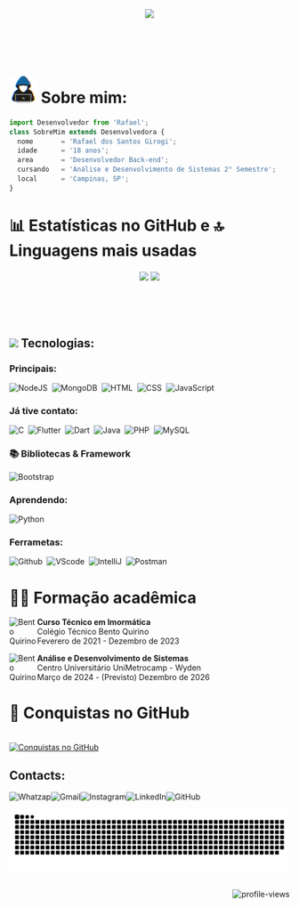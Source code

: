 <div align="center" style="margin-bottom:100px">
        <img src="https://github.com/rafaelnator/rafaelnator/blob/main/IMG-README/Bem-vindo.jpg" />
</div>

# <picture><img src = "https://github.com/0xAbdulKhalid/0xAbdulKhalid/raw/main/assets/mdImages/about_me.gif" width = 50px></picture> **Sobre mim:**

```js
import Desenvolvedor from 'Rafael';
class SobreMim extends Desenvolvedora {
  nome       = 'Rafael dos Santos Girogi';
  idade      = '18 anos';
  area       = 'Desenvolvedor Back-end';
  cursando   = 'Análise e Desenvolvimento de Sistemas 2° Semestre';
  local      = 'Campinas, SP';
}
```

# 📊 Estatísticas no GitHub e 🔝 Linguagens mais usadas

<div align="center" style="margin-bottom:100px">
        <img width=48% align="center"  src="https://github-readme-streak-stats.herokuapp.com?user=rafaelnator&theme=dracula&mode=weekly" />
        <img width=48% align="center" src="https://github-readme-stats.vercel.app/api/top-langs/?username=rafaelnator&show_icons=true&theme=dracula&layout=compact" />
</div>

## <img src="https://media2.giphy.com/media/QssGEmpkyEOhBCb7e1/giphy.gif?cid=ecf05e47a0n3gi1bfqntqmob8g9aid1oyj2wr3ds3mg700bl&rid=giphy.gif" width ="25"><b> Tecnologias:</b>

### Principais:

![NodeJS](https://img.shields.io/badge/node.js-6DA55F?style=for-the-badge&logo=node.js&logoColor=white)&nbsp;
![MongoDB](https://img.shields.io/badge/MongoDB-47A248?logo=mongodb&logoColor=white&style=for-the-badge)&nbsp;
![HTML](https://img.shields.io/badge/HTML5-E34F26?style=for-the-badge&logo=html5&logoColor=white)&nbsp;
![CSS](https://img.shields.io/badge/CSS3-1572B6?style=for-the-badge&logo=css3&logoColor=white)&nbsp;
![JavaScript](https://img.shields.io/badge/JavaScript-F7DF1E?style=for-the-badge&logo=javascript&logoColor=black)&nbsp;

### Já tive contato:

![C](https://img.shields.io/badge/C-00599C?style=for-the-badge&logo=c&logoColor=white)&nbsp;
![Flutter](https://img.shields.io/badge/Flutter-02569B?logo=flutter&logoColor=white&style=for-the-badge)&nbsp;
![Dart](https://img.shields.io/badge/Dart-0175C2?logo=dart&logoColor=white&style=for-the-badge)&nbsp;
![Java](https://img.shields.io/badge/Java-ED8B00?style=for-the-badge&logo=openjdk&logoColor=white)&nbsp;
![PHP](https://img.shields.io/badge/PHP-777BB4?logo=php&logoColor=white&style=for-the-badge)&nbsp;
![MySQL](https://img.shields.io/badge/MySQL-1572B6?style=for-the-badge&logo=mysql&logoColor=white)&nbsp;

### 📚 Bibliotecas & Framework

![Bootstrap](https://img.shields.io/badge/Bootstrap-563D7C?style=for-the-badge&logo=bootstrap&logoColor=white)&nbsp;

### Aprendendo:

![Python](https://img.shields.io/badge/Python-3776AB?style=for-the-badge&logo=python&logoColor=white)&nbsp;

### Ferrametas:

![Github](https://img.shields.io/badge/GitHub-100000?style=for-the-badge&logo=github&logoColor=white)&nbsp;
![VScode](https://img.shields.io/badge/Visual_Studio_Code-0078D4?style=for-the-badge&logo=visual%20studio%20code&logoColor=white)&nbsp;
![IntelliJ](https://img.shields.io/badge/IntelliJ_IDEA-000000.svg?style=for-the-badge&logo=intellij-idea&logoColor=white)&nbsp;
![Postman](https://img.shields.io/badge/Postman-FF6C37?style=for-the-badge&logo=Postman&logoColor=white)&nbsp;

# 👩‍🎓 Formação acadêmica

<img align="left" height="50px" width="50px" alt="Bento Quirino" src="https://github.com/rafaelnator/rafaelnator/blob/main/IMG-README/Forma%C3%A7%C3%A3o/Bentinho.png"/>

**Curso Técnico em Imormática**\
Colégio Técnico Bento Quirino\
Feverero de 2021 - Dezembro de 2023

<img align="left" height="50px" width="50px" alt="Bento Quirino" src="https://github.com/rafaelnator/rafaelnator/blob/main/IMG-README/Forma%C3%A7%C3%A3o/Unimetrocamp.png"/>

**Análise e Desenvolvimento de Sistemas**\
Centro Universitário UniMetrocamp - Wyden\
Março de 2024 - (Previsto) Dezembro de 2026 

# 🏅 Conquistas no GitHub

<br>

<a href="https://github.com/ryo-ma/github-profile-trophy">
    <img alt="Conquistas no GitHub" src="https://github-profile-trophy.vercel.app/?username=rafaelnator&theme=discord&no-frame=true&column=7">
</a>
  
<br>

## Contacts:

[<img align="left" alt="Whatzap" src="https://img.shields.io/static/v1?message=Whatsapp&logo=whatsapp&label=&color=25D366&logoColor=white&labelColor=&style=for-the-badge"/>](https://wa.me/5519981627300)&nbsp;
[<img align="left" alt="Gmail" src="https://img.shields.io/badge/Gmail-D14836?style=for-the-badge&logo=gmail&logoColor=white"/>](mailto:devraffles@gmail.com)&nbsp;
[<img align="left" alt="Instagram" src="https://img.shields.io/badge/-Instagram-%23E4405F?style=for-the-badge&logo=instagram&logoColor=white"/>](https://www.instagram.com/dev.giorgii/)&nbsp;
[<img align="left" alt="LinkedIn" src="https://img.shields.io/badge/LinkedIn-0077B5?style=for-the-badge&logo=linkedin&logoColor=white"/>](https://www.linkedin.com/in/rafael-dos-santos-giorgi-22182b289/)&nbsp;
[<img align="left" alt="GitHub" src="https://img.shields.io/github/followers/rafaelnator?style=social&label=@rafaelnator"/>](https://github.com/rafaelnator)&nbsp;

<picture>
  <source
    media="(prefers-color-scheme: dark)"
    srcset="https://raw.githubusercontent.com/platane/snk/output/github-contribution-grid-snake-dark.svg"
  />
  <source
    media="(prefers-color-scheme: dark)"
    srcset="https://raw.githubusercontent.com/platane/snk/output/github-contribution-grid-snake-dark.svg"
  />
  <img
    alt="github contribution grid snake animation"
    src="https://raw.githubusercontent.com/platane/snk/output/github-contribution-grid-snake-dark.svg"
  />
</picture>

<div align="right">
<br>

![profile-views](https://komarev.com/ghpvc/?username=rafaelnator&color=blue)

</div>
